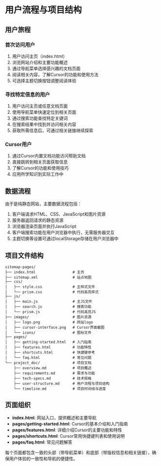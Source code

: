 # 用户流程与项目结构

## 用户旅程

### 首次访问用户

1. 用户访问主页（index.html）
2. 浏览网站介绍和主要功能概述
3. 通过导航菜单选择感兴趣的文档页面
4. 阅读相关内容，了解Cursor的功能和使用方法
5. 可选择主题切换按钮调整阅读体验

### 寻找特定信息的用户

1. 用户访问主页或任意文档页面
2. 使用导航菜单快速定位到相关页面
3. 通过搜索功能查找特定关键词
4. 在搜索结果中找到并访问相关内容
5. 获取所需信息后，可通过相关链接继续探索

### Cursor用户

1. 通过Cursor内置文档功能访问帮助文档
2. 直接跳转到相关页面获取信息
3. 了解Cursor的功能和使用技巧
4. 应用所学知识到实际工作中

## 数据流程

由于是纯静态网站，主要数据流程包括：

1. 客户端请求HTML、CSS、JavaScript和图片资源
2. 服务器返回请求的静态资源
3. 浏览器渲染页面并执行JavaScript
4. 客户端搜索功能在用户浏览器中执行，无需服务器交互
5. 主题切换等设置可通过localStorage存储在用户浏览器中

## 项目文件结构

```
sitemap-pages/
├── index.html                 # 主页
├── sitemap.xml                # 站点地图
├── css/
│   ├── style.css              # 主样式文件
│   └── prism.css              # 代码高亮样式
├── js/
│   ├── main.js                # 主JS文件
│   ├── search.js              # 搜索功能
│   └── prism.js               # 代码高亮JS
├── images/                    # 图片资源
│   ├── logo.png               # 网站logo
│   ├── cursor-interface.png   # Cursor界面截图
│   └── icons/                 # 图标文件
├── pages/
│   ├── getting-started.html   # 入门指南
│   ├── features.html          # 功能特性
│   ├── shortcuts.html         # 快捷键参考
│   └── faq.html               # 常见问题
└── project_doc/               # 项目文档
    ├── overview.md            # 项目概述
    ├── requirements.md        # 需求与功能
    ├── tech-specs.md          # 技术规格
    ├── user-structure.md      # 用户流程与项目结构
    └── timeline.md            # 项目时间线与进度
```

## 页面组织

- **index.html**: 网站入口，提供概述和主要导航
- **pages/getting-started.html**: Cursor的基本介绍和入门指南
- **pages/features.html**: 详细介绍Cursor的主要功能和特性
- **pages/shortcuts.html**: Cursor常用快捷键列表和使用说明
- **pages/faq.html**: 常见问题解答

每个页面都包含一致的头部（带导航菜单）和底部（带版权信息和相关链接），确保用户体验的一致性和导航的便捷性。 
